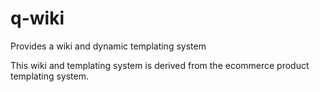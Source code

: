 q-wiki
=======

Provides a wiki and dynamic templating system

This wiki and templating system is derived from the ecommerce product templating system.

